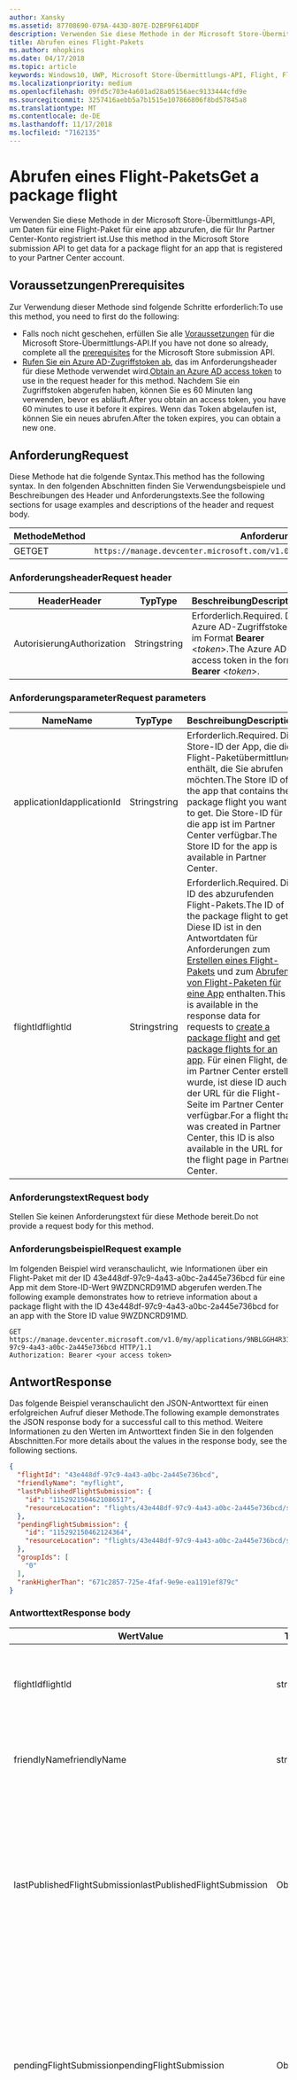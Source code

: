 ```yaml
---
author: Xansky
ms.assetid: 87708690-079A-443D-807E-D2BF9F614DDF
description: Verwenden Sie diese Methode in der Microsoft Store-Übermittlungs-API, um Daten für eine Flight-Paket für eine app abzurufen, die für Ihr Partner Center-Konto registriert ist.
title: Abrufen eines Flight-Pakets
ms.author: mhopkins
ms.date: 04/17/2018
ms.topic: article
keywords: Windows10, UWP, Microsoft Store-Übermittlungs-API, Flight, Flight-Pakete
ms.localizationpriority: medium
ms.openlocfilehash: 09fd5c703e4a601ad28a05156aec9133444cfd9e
ms.sourcegitcommit: 3257416aebb5a7b1515e107866806f8bd57845a8
ms.translationtype: MT
ms.contentlocale: de-DE
ms.lasthandoff: 11/17/2018
ms.locfileid: "7162135"
---
```

# <a name="get-a-package-flight"></a><span data-ttu-id="1c8f9-104">Abrufen eines Flight-Pakets</span><span class="sxs-lookup"><span data-stu-id="1c8f9-104">Get a package flight</span></span>

<span data-ttu-id="1c8f9-105">Verwenden Sie diese Methode in der Microsoft Store-Übermittlungs-API, um Daten für eine Flight-Paket für eine app abzurufen, die für Ihr Partner Center-Konto registriert ist.</span><span class="sxs-lookup"><span data-stu-id="1c8f9-105">Use this method in the Microsoft Store submission API to get data for a package flight for an app that is registered to your Partner Center account.</span></span>

## <a name="prerequisites"></a><span data-ttu-id="1c8f9-106">Voraussetzungen</span><span class="sxs-lookup"><span data-stu-id="1c8f9-106">Prerequisites</span></span>

<span data-ttu-id="1c8f9-107">Zur Verwendung dieser Methode sind folgende Schritte erforderlich:</span><span class="sxs-lookup"><span data-stu-id="1c8f9-107">To use this method, you need to first do the following:</span></span>

* <span data-ttu-id="1c8f9-108">Falls noch nicht geschehen, erfüllen Sie alle [Voraussetzungen](create-and-manage-submissions-using-windows-store-services.md#prerequisites) für die Microsoft Store-Übermittlungs-API.</span><span class="sxs-lookup"><span data-stu-id="1c8f9-108">If you have not done so already, complete all the [prerequisites](create-and-manage-submissions-using-windows-store-services.md#prerequisites) for the Microsoft Store submission API.</span></span>
* <span data-ttu-id="1c8f9-109">[Rufen Sie ein Azure AD-Zugriffstoken ab](create-and-manage-submissions-using-windows-store-services.md#obtain-an-azure-ad-access-token), das im Anforderungsheader für diese Methode verwendet wird.</span><span class="sxs-lookup"><span data-stu-id="1c8f9-109">[Obtain an Azure AD access token](create-and-manage-submissions-using-windows-store-services.md#obtain-an-azure-ad-access-token) to use in the request header for this method.</span></span> <span data-ttu-id="1c8f9-110">Nachdem Sie ein Zugriffstoken abgerufen haben, können Sie es 60 Minuten lang verwenden, bevor es abläuft.</span><span class="sxs-lookup"><span data-stu-id="1c8f9-110">After you obtain an access token, you have 60 minutes to use it before it expires.</span></span> <span data-ttu-id="1c8f9-111">Wenn das Token abgelaufen ist, können Sie ein neues abrufen.</span><span class="sxs-lookup"><span data-stu-id="1c8f9-111">After the token expires, you can obtain a new one.</span></span>

## <a name="request"></a><span data-ttu-id="1c8f9-112">Anforderung</span><span class="sxs-lookup"><span data-stu-id="1c8f9-112">Request</span></span>

<span data-ttu-id="1c8f9-113">Diese Methode hat die folgende Syntax.</span><span class="sxs-lookup"><span data-stu-id="1c8f9-113">This method has the following syntax.</span></span> <span data-ttu-id="1c8f9-114">In den folgenden Abschnitten finden Sie Verwendungsbeispiele und Beschreibungen des Header und Anforderungstexts.</span><span class="sxs-lookup"><span data-stu-id="1c8f9-114">See the following sections for usage examples and descriptions of the header and request body.</span></span>

| <span data-ttu-id="1c8f9-115">Methode</span><span class="sxs-lookup"><span data-stu-id="1c8f9-115">Method</span></span> | <span data-ttu-id="1c8f9-116">Anforderungs-URI</span><span class="sxs-lookup"><span data-stu-id="1c8f9-116">Request URI</span></span>                                                      |
|--------|------------------------------------------------------------------|
| <span data-ttu-id="1c8f9-117">GET</span><span class="sxs-lookup"><span data-stu-id="1c8f9-117">GET</span></span>    | ```https://manage.devcenter.microsoft.com/v1.0/my/applications/{applicationId}/flights/{flightId}``` |


### <a name="request-header"></a><span data-ttu-id="1c8f9-118">Anforderungsheader</span><span class="sxs-lookup"><span data-stu-id="1c8f9-118">Request header</span></span>

| <span data-ttu-id="1c8f9-119">Header</span><span class="sxs-lookup"><span data-stu-id="1c8f9-119">Header</span></span>        | <span data-ttu-id="1c8f9-120">Typ</span><span class="sxs-lookup"><span data-stu-id="1c8f9-120">Type</span></span>   | <span data-ttu-id="1c8f9-121">Beschreibung</span><span class="sxs-lookup"><span data-stu-id="1c8f9-121">Description</span></span>                                                                 |
|---------------|--------|-----------------------------------------------------------------------------|
| <span data-ttu-id="1c8f9-122">Autorisierung</span><span class="sxs-lookup"><span data-stu-id="1c8f9-122">Authorization</span></span> | <span data-ttu-id="1c8f9-123">String</span><span class="sxs-lookup"><span data-stu-id="1c8f9-123">string</span></span> | <span data-ttu-id="1c8f9-124">Erforderlich.</span><span class="sxs-lookup"><span data-stu-id="1c8f9-124">Required.</span></span> <span data-ttu-id="1c8f9-125">Das Azure AD-Zugriffstoken im Format **Bearer** &lt;*token*&gt;.</span><span class="sxs-lookup"><span data-stu-id="1c8f9-125">The Azure AD access token in the form **Bearer** &lt;*token*&gt;.</span></span> |


### <a name="request-parameters"></a><span data-ttu-id="1c8f9-126">Anforderungsparameter</span><span class="sxs-lookup"><span data-stu-id="1c8f9-126">Request parameters</span></span>

| <span data-ttu-id="1c8f9-127">Name</span><span class="sxs-lookup"><span data-stu-id="1c8f9-127">Name</span></span>        | <span data-ttu-id="1c8f9-128">Typ</span><span class="sxs-lookup"><span data-stu-id="1c8f9-128">Type</span></span>   | <span data-ttu-id="1c8f9-129">Beschreibung</span><span class="sxs-lookup"><span data-stu-id="1c8f9-129">Description</span></span>                                                                 |
|---------------|--------|-----------------------------------------------------------------------------|
| <span data-ttu-id="1c8f9-130">applicationId</span><span class="sxs-lookup"><span data-stu-id="1c8f9-130">applicationId</span></span> | <span data-ttu-id="1c8f9-131">String</span><span class="sxs-lookup"><span data-stu-id="1c8f9-131">string</span></span> | <span data-ttu-id="1c8f9-132">Erforderlich.</span><span class="sxs-lookup"><span data-stu-id="1c8f9-132">Required.</span></span> <span data-ttu-id="1c8f9-133">Die Store-ID der App, die die Flight-Paketübermittlung enthält, die Sie abrufen möchten.</span><span class="sxs-lookup"><span data-stu-id="1c8f9-133">The Store ID of the app that contains the package flight you want to get.</span></span> <span data-ttu-id="1c8f9-134">Die Store-ID für die app ist im Partner Center verfügbar.</span><span class="sxs-lookup"><span data-stu-id="1c8f9-134">The Store ID for the app is available in Partner Center.</span></span>  |
| <span data-ttu-id="1c8f9-135">flightId</span><span class="sxs-lookup"><span data-stu-id="1c8f9-135">flightId</span></span> | <span data-ttu-id="1c8f9-136">String</span><span class="sxs-lookup"><span data-stu-id="1c8f9-136">string</span></span> | <span data-ttu-id="1c8f9-137">Erforderlich.</span><span class="sxs-lookup"><span data-stu-id="1c8f9-137">Required.</span></span> <span data-ttu-id="1c8f9-138">Die ID des abzurufenden Flight-Pakets.</span><span class="sxs-lookup"><span data-stu-id="1c8f9-138">The ID of the package flight to get.</span></span> <span data-ttu-id="1c8f9-139">Diese ID ist in den Antwortdaten für Anforderungen zum [Erstellen eines Flight-Pakets](create-a-flight.md) und zum [Abrufen von Flight-Paketen für eine App](get-flights-for-an-app.md) enthalten.</span><span class="sxs-lookup"><span data-stu-id="1c8f9-139">This ID is available in the response data for requests to [create a package flight](create-a-flight.md) and [get package flights for an app](get-flights-for-an-app.md).</span></span> <span data-ttu-id="1c8f9-140">Für einen Flight, der im Partner Center erstellt wurde, ist diese ID auch in der URL für die Flight-Seite im Partner Center verfügbar.</span><span class="sxs-lookup"><span data-stu-id="1c8f9-140">For a flight that was created in Partner Center, this ID is also available in the URL for the flight page in Partner Center.</span></span>  |


### <a name="request-body"></a><span data-ttu-id="1c8f9-141">Anforderungstext</span><span class="sxs-lookup"><span data-stu-id="1c8f9-141">Request body</span></span>

<span data-ttu-id="1c8f9-142">Stellen Sie keinen Anforderungstext für diese Methode bereit.</span><span class="sxs-lookup"><span data-stu-id="1c8f9-142">Do not provide a request body for this method.</span></span>

### <a name="request-example"></a><span data-ttu-id="1c8f9-143">Anforderungsbeispiel</span><span class="sxs-lookup"><span data-stu-id="1c8f9-143">Request example</span></span>

<span data-ttu-id="1c8f9-144">Im folgenden Beispiel wird veranschaulicht, wie Informationen über ein Flight-Paket mit der ID 43e448df-97c9-4a43-a0bc-2a445e736bcd für eine App mit dem Store-ID-Wert 9WZDNCRD91MD abgerufen werden.</span><span class="sxs-lookup"><span data-stu-id="1c8f9-144">The following example demonstrates how to retrieve information about a package flight with the ID 43e448df-97c9-4a43-a0bc-2a445e736bcd for an app with the Store ID value 9WZDNCRD91MD.</span></span>

```
GET https://manage.devcenter.microsoft.com/v1.0/my/applications/9NBLGGH4R315/flights/43e448df-97c9-4a43-a0bc-2a445e736bcd HTTP/1.1
Authorization: Bearer <your access token>
```

## <a name="response"></a><span data-ttu-id="1c8f9-145">Antwort</span><span class="sxs-lookup"><span data-stu-id="1c8f9-145">Response</span></span>

<span data-ttu-id="1c8f9-146">Das folgende Beispiel veranschaulicht den JSON-Antworttext für einen erfolgreichen Aufruf dieser Methode.</span><span class="sxs-lookup"><span data-stu-id="1c8f9-146">The following example demonstrates the JSON response body for a successful call to this method.</span></span> <span data-ttu-id="1c8f9-147">Weitere Informationen zu den Werten im Antworttext finden Sie in den folgenden Abschnitten.</span><span class="sxs-lookup"><span data-stu-id="1c8f9-147">For more details about the values in the response body, see the following sections.</span></span>

```json
{
  "flightId": "43e448df-97c9-4a43-a0bc-2a445e736bcd",
  "friendlyName": "myflight",
  "lastPublishedFlightSubmission": {
    "id": "1152921504621086517",
    "resourceLocation": "flights/43e448df-97c9-4a43-a0bc-2a445e736bcd/submissions/1152921504621086517"
  },
  "pendingFlightSubmission": {
    "id": "115292150462124364",
    "resourceLocation": "flights/43e448df-97c9-4a43-a0bc-2a445e736bcd/submissions/1152921504621243647"
  },
  "groupIds": [
    "0"
  ],
  "rankHigherThan": "671c2857-725e-4faf-9e9e-ea1191ef879c"
}
```

### <a name="response-body"></a><span data-ttu-id="1c8f9-148">Antworttext</span><span class="sxs-lookup"><span data-stu-id="1c8f9-148">Response body</span></span>

| <span data-ttu-id="1c8f9-149">Wert</span><span class="sxs-lookup"><span data-stu-id="1c8f9-149">Value</span></span>      | <span data-ttu-id="1c8f9-150">Typ</span><span class="sxs-lookup"><span data-stu-id="1c8f9-150">Type</span></span>   | <span data-ttu-id="1c8f9-151">Beschreibung</span><span class="sxs-lookup"><span data-stu-id="1c8f9-151">Description</span></span>                                                                                                                                                                                                                                                                         |
|------------|--------|----------------------------------------------------------------------------------------------------------------------------------------------------------------------------------------------------------------------------------------------------------------------------------------|
| <span data-ttu-id="1c8f9-152">flightId</span><span class="sxs-lookup"><span data-stu-id="1c8f9-152">flightId</span></span>            | <span data-ttu-id="1c8f9-153">string</span><span class="sxs-lookup"><span data-stu-id="1c8f9-153">string</span></span>  | <span data-ttu-id="1c8f9-154">Die ID für das Flight-Paket.</span><span class="sxs-lookup"><span data-stu-id="1c8f9-154">The ID for the package flight.</span></span> <span data-ttu-id="1c8f9-155">Dieser Wert wird vom Partner Center bereitgestellt.</span><span class="sxs-lookup"><span data-stu-id="1c8f9-155">This value is supplied by Partner Center.</span></span>  |
| <span data-ttu-id="1c8f9-156">friendlyName</span><span class="sxs-lookup"><span data-stu-id="1c8f9-156">friendlyName</span></span>           | <span data-ttu-id="1c8f9-157">string</span><span class="sxs-lookup"><span data-stu-id="1c8f9-157">string</span></span>  | <span data-ttu-id="1c8f9-158">Der Name des Flight-Pakets nach Vorgabe des Entwicklers.</span><span class="sxs-lookup"><span data-stu-id="1c8f9-158">The name of the package flight, as specified by the developer.</span></span>   |  
| <span data-ttu-id="1c8f9-159">lastPublishedFlightSubmission</span><span class="sxs-lookup"><span data-stu-id="1c8f9-159">lastPublishedFlightSubmission</span></span>       | <span data-ttu-id="1c8f9-160">Objekt</span><span class="sxs-lookup"><span data-stu-id="1c8f9-160">object</span></span> | <span data-ttu-id="1c8f9-161">Ein Objekt, das Informationen über die letzte veröffentlichte Übermittlung für das Flight-Paket enthält.</span><span class="sxs-lookup"><span data-stu-id="1c8f9-161">An object that provides information about the last published submission for the package flight.</span></span> <span data-ttu-id="1c8f9-162">Weitere Informationen finden Sie unten im Abschnitt [Übermittlungsobjekt](#submission_object).</span><span class="sxs-lookup"><span data-stu-id="1c8f9-162">For more information, see the [Submission object](#submission_object) section below.</span></span>  |
| <span data-ttu-id="1c8f9-163">pendingFlightSubmission</span><span class="sxs-lookup"><span data-stu-id="1c8f9-163">pendingFlightSubmission</span></span>        | <span data-ttu-id="1c8f9-164">Objekt</span><span class="sxs-lookup"><span data-stu-id="1c8f9-164">object</span></span>  |  <span data-ttu-id="1c8f9-165">Ein Objekt, das Informationen über die aktuell ausstehende Übermittlung für das Flight-Paket enthält.</span><span class="sxs-lookup"><span data-stu-id="1c8f9-165">An object that provides information about the current pending submission for the package flight.</span></span> <span data-ttu-id="1c8f9-166">Weitere Informationen finden Sie unten im Abschnitt [Übermittlungsobjekt](#submission_object).</span><span class="sxs-lookup"><span data-stu-id="1c8f9-166">For more information, see the [Submission object](#submission_object) section below.</span></span>  |   
| <span data-ttu-id="1c8f9-167">groupIds</span><span class="sxs-lookup"><span data-stu-id="1c8f9-167">groupIds</span></span>           | <span data-ttu-id="1c8f9-168">array</span><span class="sxs-lookup"><span data-stu-id="1c8f9-168">array</span></span>  | <span data-ttu-id="1c8f9-169">Ein Array von Zeichenfolgen, die die IDs der Test-Flight-Gruppen enthalten, die dem Flight-Paket zugeordnet sind.</span><span class="sxs-lookup"><span data-stu-id="1c8f9-169">An array of strings that contain the IDs of the flight groups that are associated with the package flight.</span></span> <span data-ttu-id="1c8f9-170">Weitere Informationen zu Test-Flight-Gruppen finden Sie unter [Flight-Pakete](https://msdn.microsoft.com/windows/uwp/publish/package-flights).</span><span class="sxs-lookup"><span data-stu-id="1c8f9-170">For more information about flight groups, see [Package flights](https://msdn.microsoft.com/windows/uwp/publish/package-flights).</span></span>   |
| <span data-ttu-id="1c8f9-171">rankHigherThan</span><span class="sxs-lookup"><span data-stu-id="1c8f9-171">rankHigherThan</span></span>           | <span data-ttu-id="1c8f9-172">string</span><span class="sxs-lookup"><span data-stu-id="1c8f9-172">string</span></span>  | <span data-ttu-id="1c8f9-173">Der Anzeigename des Flight-Pakets, das den unmittelbar niedrigeren Rang als das aktuelle Flight-Paket erhält.</span><span class="sxs-lookup"><span data-stu-id="1c8f9-173">The friendly name of the package flight that is ranked immediately lower than the current package flight.</span></span> <span data-ttu-id="1c8f9-174">Weitere Informationen zur Bewertung von Test-Flight-Gruppen finden Sie unter [Flight-Pakete](https://msdn.microsoft.com/windows/uwp/publish/package-flights).</span><span class="sxs-lookup"><span data-stu-id="1c8f9-174">For more information about ranking flight groups, see [Package flights](https://msdn.microsoft.com/windows/uwp/publish/package-flights).</span></span>  |


<span id="submission_object" />

### <a name="submission-object"></a><span data-ttu-id="1c8f9-175">Übermittlungsobjekt</span><span class="sxs-lookup"><span data-stu-id="1c8f9-175">Submission object</span></span>

<span data-ttu-id="1c8f9-176">Die Werte *LastPublishedFlightSubmission* und *PendingFlightSubmission* im Antworttext enthalten Objekte mit Ressourceninformationen über eine Übermittlung für das Flight-Paket.</span><span class="sxs-lookup"><span data-stu-id="1c8f9-176">The *lastPublishedFlightSubmission* and *pendingFlightSubmission* values in the response body contain objects that provide resource information about a submission for the package flight.</span></span> <span data-ttu-id="1c8f9-177">Diese Objekte enthalten folgende Werte.</span><span class="sxs-lookup"><span data-stu-id="1c8f9-177">These objects have the following values.</span></span>

| <span data-ttu-id="1c8f9-178">Wert</span><span class="sxs-lookup"><span data-stu-id="1c8f9-178">Value</span></span>           | <span data-ttu-id="1c8f9-179">Typ</span><span class="sxs-lookup"><span data-stu-id="1c8f9-179">Type</span></span>    | <span data-ttu-id="1c8f9-180">Beschreibung</span><span class="sxs-lookup"><span data-stu-id="1c8f9-180">Description</span></span>                                                                                                                                                                                                                          |
|-----------------|---------|--------------------------------------------------------------------------------------------------------------------------------------------------------------------------------------------------------------------------------------|
| <span data-ttu-id="1c8f9-181">id</span><span class="sxs-lookup"><span data-stu-id="1c8f9-181">id</span></span>            | <span data-ttu-id="1c8f9-182">string</span><span class="sxs-lookup"><span data-stu-id="1c8f9-182">string</span></span>  | <span data-ttu-id="1c8f9-183">Die ID der Übermittlung.</span><span class="sxs-lookup"><span data-stu-id="1c8f9-183">The ID of the submission.</span></span>    |
| <span data-ttu-id="1c8f9-184">resourceLocation</span><span class="sxs-lookup"><span data-stu-id="1c8f9-184">resourceLocation</span></span>   | <span data-ttu-id="1c8f9-185">string</span><span class="sxs-lookup"><span data-stu-id="1c8f9-185">string</span></span>  | <span data-ttu-id="1c8f9-186">Ein relativer Pfad, den Sie an den Basisanforderungs-URI ```https://manage.devcenter.microsoft.com/v1.0/my/``` anfügen können, um die vollständigen Daten für die Übermittlung abzurufen.</span><span class="sxs-lookup"><span data-stu-id="1c8f9-186">A relative path that you can append to the base ```https://manage.devcenter.microsoft.com/v1.0/my/``` request URI to retrieve the complete data for the submission.</span></span>               |


## <a name="error-codes"></a><span data-ttu-id="1c8f9-187">Fehlercodes</span><span class="sxs-lookup"><span data-stu-id="1c8f9-187">Error codes</span></span>

<span data-ttu-id="1c8f9-188">Wenn die Anforderung nicht erfolgreich abgeschlossen werden kann, enthält die Antwort einen der folgenden HTTP-Fehlercodes.</span><span class="sxs-lookup"><span data-stu-id="1c8f9-188">If the request cannot be successfully completed, the response will contain one of the following HTTP error codes.</span></span>

| <span data-ttu-id="1c8f9-189">Fehlercode</span><span class="sxs-lookup"><span data-stu-id="1c8f9-189">Error code</span></span> |  <span data-ttu-id="1c8f9-190">Beschreibung</span><span class="sxs-lookup"><span data-stu-id="1c8f9-190">Description</span></span>     |
|--------|---------------------  |
| <span data-ttu-id="1c8f9-191">400</span><span class="sxs-lookup"><span data-stu-id="1c8f9-191">400</span></span>  | <span data-ttu-id="1c8f9-192">Die Anforderung ist ungültig.</span><span class="sxs-lookup"><span data-stu-id="1c8f9-192">The request is invalid.</span></span> |
| <span data-ttu-id="1c8f9-193">404</span><span class="sxs-lookup"><span data-stu-id="1c8f9-193">404</span></span>  | <span data-ttu-id="1c8f9-194">Das angegebene Flight-Paket konnte nicht gefunden werden.</span><span class="sxs-lookup"><span data-stu-id="1c8f9-194">The specified package flight could not be found.</span></span>   |   
| <span data-ttu-id="1c8f9-195">409</span><span class="sxs-lookup"><span data-stu-id="1c8f9-195">409</span></span>  | <span data-ttu-id="1c8f9-196">Die app verwendet ein Partner Center-Feature, das [derzeit nicht von der Microsoft Store-Übermittlungs-API unterstützt](create-and-manage-submissions-using-windows-store-services.md#not_supported)wird.</span><span class="sxs-lookup"><span data-stu-id="1c8f9-196">The app uses a Partner Center feature that is [currently not supported by the Microsoft Store submission API](create-and-manage-submissions-using-windows-store-services.md#not_supported).</span></span> |                                                                                                 


## <a name="related-topics"></a><span data-ttu-id="1c8f9-197">Verwandte Themen</span><span class="sxs-lookup"><span data-stu-id="1c8f9-197">Related topics</span></span>

* [<span data-ttu-id="1c8f9-198">Erstellen und Verwalten von Übermittlungen mit Microsoft Store-Diensten</span><span class="sxs-lookup"><span data-stu-id="1c8f9-198">Create and manage submissions using Microsoft Store services</span></span>](create-and-manage-submissions-using-windows-store-services.md)
* [<span data-ttu-id="1c8f9-199">Erstellen eines Flight-Pakets</span><span class="sxs-lookup"><span data-stu-id="1c8f9-199">Create a package flight</span></span>](create-a-flight.md)
* [<span data-ttu-id="1c8f9-200">Löschen eines Flight-Pakets</span><span class="sxs-lookup"><span data-stu-id="1c8f9-200">Delete a package flight</span></span>](delete-a-flight.md)
